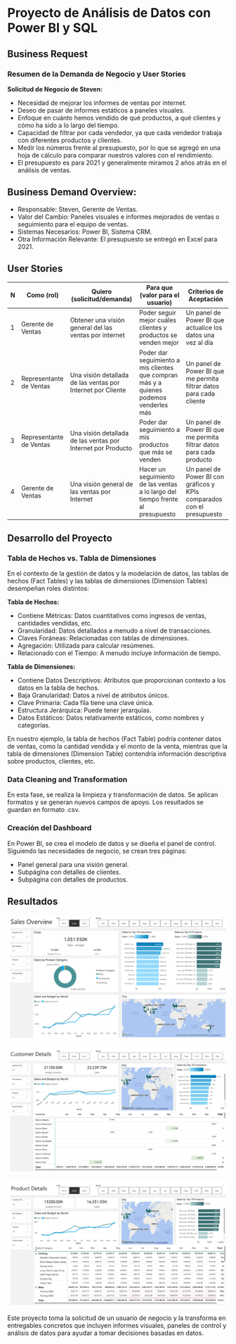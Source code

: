 # Proyecto de Análisis de Datos con Power BI y SQL

## Business Request

### Resumen de la Demanda de Negocio y User Stories

**Solicitud de Negocio de Steven:**
- Necesidad de mejorar los informes de ventas por internet.
- Deseo de pasar de informes estáticos a paneles visuales.
- Enfoque en cuánto hemos vendido de qué productos, a qué clientes y cómo ha sido a lo largo del tiempo.
- Capacidad de filtrar por cada vendedor, ya que cada vendedor trabaja con diferentes productos y clientes.
- Medir los números frente al presupuesto, por lo que se agregó en una hoja de cálculo para comparar nuestros valores con el rendimiento.
- El presupuesto es para 2021 y generalmente miramos 2 años atrás en el análisis de ventas.

## Business Demand Overview:

- Responsable: Steven, Gerente de Ventas.
- Valor del Cambio: Paneles visuales e informes mejorados de ventas o seguimiento para el equipo de ventas.
- Sistemas Necesarios: Power BI, Sistema CRM.
- Otra Información Relevante: El presupuesto se entregó en Excel para 2021.

## User Stories

| N   | Como (rol)          | Quiero (solicitud/demanda) | Para que (valor para el usuario) | Criterios de Aceptación |
| --- | ------------------- | ------------------------- | ------------------------------- | ------------------------ |
| 1   | Gerente de Ventas   | Obtener una visión general del las ventas por internet | Poder seguir mejor cuáles clientes y productos se venden mejor | Un panel de Power BI que actualice los datos una vez al día |
| 2   | Representante de Ventas | Una visión detallada de las ventas por Internet por Cliente | Poder dar seguimiento a mis clientes que compran más y a quienes podemos venderles más | Un panel de Power BI que me permita filtrar datos para cada cliente |
| 3   | Representante de Ventas | Una visión detallada de las ventas por Internet por Producto | Poder dar seguimiento a mis productos que más se venden | Un panel de Power BI que me permita filtrar datos para cada producto |
| 4   | Gerente de Ventas | Una visión general de las ventas por Internet | Hacer un seguimiento de las ventas a lo largo del tiempo frente al presupuesto | Un panel de Power BI con gráficos y KPIs comparados con el presupuesto |

## Desarrollo del Proyecto

### Tabla de Hechos vs. Tabla de Dimensiones

En el contexto de la gestión de datos y la modelación de datos, las tablas de hechos (Fact Tables) y las tablas de dimensiones (Dimension Tables) desempeñan roles distintos:

**Tabla de Hechos:**
- Contiene Métricas: Datos cuantitativos como ingresos de ventas, cantidades vendidas, etc.
- Granularidad: Datos detallados a menudo a nivel de transacciones.
- Claves Foráneas: Relacionadas con tablas de dimensiones.
- Agregación: Utilizada para calcular resúmenes.
- Relacionado con el Tiempo: A menudo incluye información de tiempo.

**Tabla de Dimensiones:**
- Contiene Datos Descriptivos: Atributos que proporcionan contexto a los datos en la tabla de hechos.
- Baja Granularidad: Datos a nivel de atributos únicos.
- Clave Primaria: Cada fila tiene una clave única.
- Estructura Jerárquica: Puede tener jerarquías.
- Datos Estáticos: Datos relativamente estáticos, como nombres y categorías.

En nuestro ejemplo, la tabla de hechos (Fact Table) podría contener datos de ventas, como la cantidad vendida y el monto de la venta, mientras que la tabla de dimensiones (Dimension Table) contendría información descriptiva sobre productos, clientes, etc.

### Data Cleaning and Transformation

En esta fase, se realiza la limpieza y transformación de datos. Se aplican formatos y se generan nuevos campos de apoyo. Los resultados se guardan en formato .csv.

### Creación del Dashboard

En Power BI, se crea el modelo de datos y se diseña el panel de control. Siguiendo las necesidades de negocio, se crean tres páginas:
- Panel general para una visión general.
- Subpágina con detalles de clientes.
- Subpágina con detalles de productos.

## Resultados

![Overview](/images/project002-analyst-001.png)

![Customer](/images/project002-analyst-002.png)

![Product](/images/project002-analyst-003.png)

Este proyecto toma la solicitud de un usuario de negocio y la transforma en entregables concretos que incluyen informes visuales, paneles de control y análisis de datos para ayudar a tomar decisiones basadas en datos.
